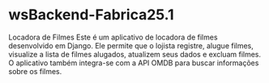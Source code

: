 # wsBackend-Fabrica25.1

Locadora de Filmes
Este é um aplicativo de locadora de filmes desenvolvido em Django. Ele permite que o lojista registre, alugue filmes, visualize a lista de filmes alugados, atualizem seus dados e excluam filmes. O aplicativo também integra-se com a API OMDB para buscar informações sobre os filmes.
